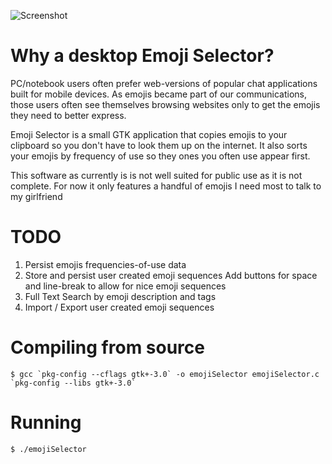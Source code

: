 ![Screenshot](https://raw.githubusercontent.com/fullynotanalien/emojiselector/master/emoji-selector-screenshot.png)

# Why a desktop Emoji Selector?

PC/notebook users often prefer web-versions of popular chat applications built for mobile devices. As emojis became part of our communications, those users often see themselves browsing websites only to get the emojis they need to better express. 

Emoji Selector is a small GTK application that copies emojis to your clipboard so you don't have to look them up on the internet.
It also sorts your emojis by frequency of use so they ones you often use appear first.

This software as currently is is not well suited for public use as it is not complete. For now it only features a handful of emojis I need most to talk to my girlfriend

# TODO
   1. Persist emojis frequencies-of-use data
   2. Store and persist user created emoji sequences
      Add buttons for space and line-break to allow for nice emoji sequences
   3. Full Text Search by emoji description and tags
   4. Import / Export user created emoji sequences

# Compiling from source

``$ gcc `pkg-config --cflags gtk+-3.0` -o emojiSelector emojiSelector.c `pkg-config --libs gtk+-3.0` ``

# Running
`$ ./emojiSelector`


